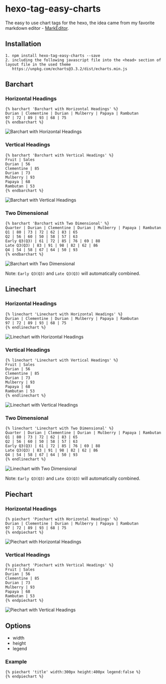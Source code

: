 # hexo-tag-easy-charts
The easy to use chart tags for the hexo, the idea came from my favorite markdown editor - [MarkEditor](http://markeditor.com/app/markeditor).

## Installation
```
1. npm install hexo-tag-easy-charts --save
2. including the following javascript file into the <head> section of layout file in the used theme
   https://unpkg.com/echarts@3.3.2/dist/echarts.min.js
```

## Barchart

### Horizontal Headings
```
{% barchart 'Barchart with Horizontal Headings' %}
Durian | Clementine | Durian | Mulberry | Papaya | Rambutan
97 | 72 | 89 | 93 | 68 | 75
{% endbarchart %}
```
![Barchart with Horizontal Headings](arts/barchart-with-horizontal-headings.png)

### Vertical Headings
```
{% barchart 'Barchart with Vertical Headings' %}
Fruit | Sales
Durian | 56
Clementine | 85
Durian | 73
Mulberry | 93
Papaya | 68
Rambutan | 53
{% endbarchart %}
```
![Barchart with Vertical Headings](arts/barchart-with-vertical-headings.png)

### Two Dimensional
```
{% barchart 'Barchart with Two Dimensional' %}
Quarter | Durian | Clementine | Durian | Mulberry | Papaya | Rambutan
Q1 | 80 | 73 | 72 | 62 | 83 | 65
Q2 | 56 | 60 | 50 | 58 | 57 | 63
Early Q3(Q3) | 61 | 72 | 85 | 76 | 69 | 88
Late Q3(Q3) | 83 | 91 | 98 | 82 | 62 | 86
Q4 | 54 | 58 | 67 | 64 | 50 | 93
{% endbarchart %}
```
![Barchart with Two Dimensional](arts/barchart-with-two-dimensional.png)

Note: `Early Q3(Q3)` and `Late Q3(Q3)` will automatically combined.

## Linechart

### Horizontal Headings
```
{% linechart 'Linechart with Horizontal Headings' %}
Durian | Clementine | Durian | Mulberry | Papaya | Rambutan
97 | 72 | 89 | 93 | 68 | 75
{% endlinechart %}
```
![Linechart with Horizontal Headings](arts/linechart-with-horizontal-headings.png)

### Vertical Headings
```
{% linechart 'Linechart with Vertical Headings' %}
Fruit | Sales
Durian | 56
Clementine | 85
Durian | 73
Mulberry | 93
Papaya | 68
Rambutan | 53
{% endlinechart %}
```
![Linechart with Vertical Headings](arts/linechart-with-vertical-headings.png)

### Two Dimensional
```
{% linechart 'Linechart with Two Dimensional' %}
Quarter | Durian | Clementine | Durian | Mulberry | Papaya | Rambutan
Q1 | 80 | 73 | 72 | 62 | 83 | 65
Q2 | 56 | 60 | 50 | 58 | 57 | 63
Early Q3(Q3) | 61 | 72 | 85 | 76 | 69 | 88
Late Q3(Q3) | 83 | 91 | 98 | 82 | 62 | 86
Q4 | 54 | 58 | 67 | 64 | 50 | 93
{% endlinechart %}
```
![Linechart with Two Dimensional](arts/linechart-with-two-dimensional.png)

Note: `Early Q3(Q3)` and `Late Q3(Q3)` will automatically combined.

## Piechart

### Horizontal Headings
```
{% piechart 'Piechart with Horizontal Headings' %}
Durian | Clementine | Durian | Mulberry | Papaya | Rambutan
97 | 72 | 89 | 93 | 68 | 75
{% endpiechart %}
```
![Piechart with Horizontal Headings](arts/piechart-with-horizontal-headings.png)

### Vertical Headings
```
{% piechart 'Piechart with Vertical Headings' %}
Fruit | Sales
Durian | 56
Clementine | 85
Durian | 73
Mulberry | 93
Papaya | 68
Rambutan | 53
{% endpiechart %}
```
![Piechart with Vertical Headings](arts/piechart-with-vertical-headings.png)

## Options
* width
* height
* legend

### Example
```
{% piechart 'title' width:300px height:400px legend:false %}
{% endpiechart %}
```
